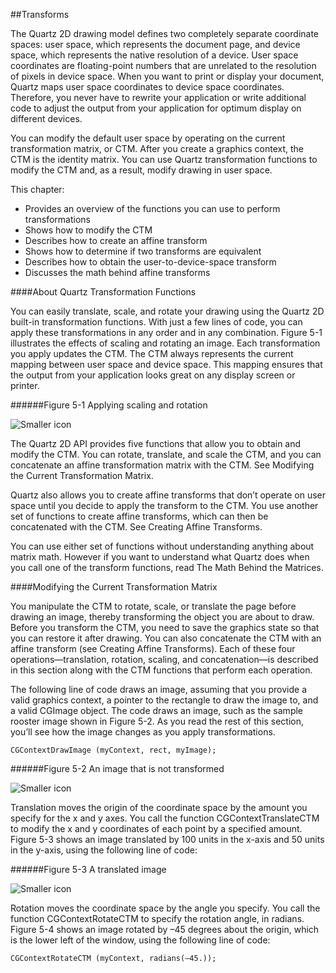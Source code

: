 ##Transforms

The Quartz 2D drawing model defines two completely separate coordinate spaces: user space, which represents the document page, and device space, which represents the native resolution of a device. User space coordinates are floating-point numbers that are unrelated to the resolution of pixels in device space. When you want to print or display your document, Quartz maps user space coordinates to device space coordinates. Therefore, you never have to rewrite your application or write additional code to adjust the output from your application for optimum display on different devices.

You can modify the default user space by operating on the current transformation matrix, or CTM. After you create a graphics context, the CTM is the identity matrix. You can use Quartz transformation functions to modify the CTM and, as a result, modify drawing in user space.

This chapter:

 * Provides an overview of the functions you can use to perform transformations
 * Shows how to modify the CTM
 * Describes how to create an affine transform
 * Shows how to determine if two transforms are equivalent
 * Describes how to obtain the user-to-device-space transform
 * Discusses the math behind affine transforms

####About Quartz Transformation Functions

You can easily translate, scale, and rotate your drawing using the Quartz 2D built-in transformation functions. With just a few lines of code, you can apply these transformations in any order and in any combination. Figure 5-1 illustrates the effects of scaling and rotating an image. Each transformation you apply updates the CTM. The CTM always represents the current mapping between user space and device space. This mapping ensures that the output from your application looks great on any display screen or printer.

######Figure 5-1  Applying scaling and rotation

![Smaller icon](https://developer.apple.com/library/content/documentation/GraphicsImaging/Conceptual/drawingwithquartz2d/Art/spaces.gif)

The Quartz 2D API provides five functions that allow you to obtain and modify the CTM. You can rotate, translate, and scale the CTM, and you can concatenate an affine transformation matrix with the CTM. See Modifying the Current Transformation Matrix.

Quartz also allows you to create affine transforms that don’t operate on user space until you decide to apply the transform to the CTM. You use another set of functions to create affine transforms, which can then be concatenated with the CTM. See Creating Affine Transforms.

You can use either set of functions without understanding anything about matrix math. However if you want to understand what Quartz does when you call one of the transform functions, read The Math Behind the Matrices.

####Modifying the Current Transformation Matrix

You manipulate the CTM to rotate, scale, or translate the page before drawing an image, thereby transforming the object you are about to draw. Before you transform the CTM, you need to save the graphics state so that you can restore it after drawing. You can also concatenate the CTM with an affine transform (see Creating Affine Transforms). Each of these four operations—translation, rotation, scaling, and concatenation—is described in this section along with the CTM functions that perform each operation.

The following line of code draws an image, assuming that you provide a valid graphics context, a pointer to the rectangle to draw the image to, and a valid CGImage object. The code draws an image, such as the sample rooster image shown in Figure 5-2. As you read the rest of this section, you’ll see how the image changes as you apply transformations.

```
CGContextDrawImage (myContext, rect, myImage);

```

######Figure 5-2  An image that is not transformed

![Smaller icon](https://developer.apple.com/library/content/documentation/GraphicsImaging/Conceptual/drawingwithquartz2d/Art/normal_rooster.gif)

Translation moves the origin of the coordinate space by the amount you specify for the x and y axes. You call the function CGContextTranslateCTM to modify the x and y coordinates of each point by a specified amount. Figure 5-3 shows an image translated by 100 units in the x-axis and 50 units in the y-axis, using the following line of code:

######Figure 5-3  A translated image

![Smaller icon](https://developer.apple.com/library/content/documentation/GraphicsImaging/Conceptual/drawingwithquartz2d/Art/translated_rooster.gif)

Rotation moves the coordinate space by the angle you specify. You call the function CGContextRotateCTM to specify the rotation angle, in radians. Figure 5-4 shows an image rotated by –45 degrees about the origin, which is the lower left of the window, using the following line of code:

```
CGContextRotateCTM (myContext, radians(–45.));
```





